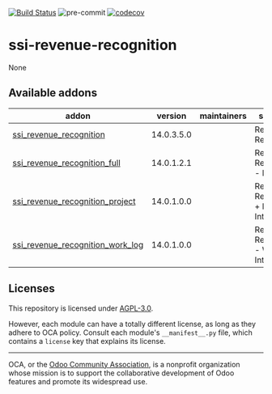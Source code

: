 [![Build Status](https://travis-ci.com/open-synergy/ssi-revenue-recognition.svg?branch=14.0)](https://travis-ci.com/open-synergy/ssi-revenue-recognition)
![pre-commit](https://github.com/open-synergy/ssi-revenue-recognition/actions/workflows/pre-commit.yml/badge.svg)
[![codecov](https://codecov.io/gh/open-synergy/ssi-revenue-recognition/branch/14.0/graph/badge.svg)](https://codecov.io/gh/open-synergy/ssi-revenue-recognition)

<!-- /!\ do not modify above this line -->

# ssi-revenue-recognition

None

<!-- /!\ do not modify below this line -->

<!-- prettier-ignore-start -->

[//]: # (addons)

Available addons
----------------
addon | version | maintainers | summary
--- | --- | --- | ---
[ssi_revenue_recognition](ssi_revenue_recognition/) | 14.0.3.5.0 |  | Revenue Recognition
[ssi_revenue_recognition_full](ssi_revenue_recognition_full/) | 14.0.1.2.1 |  | Revenue Recognition - Full
[ssi_revenue_recognition_project](ssi_revenue_recognition_project/) | 14.0.1.0.0 |  | Revenue Recognition + Project Integration
[ssi_revenue_recognition_work_log](ssi_revenue_recognition_work_log/) | 14.0.1.0.0 |  | Revenue Recognition - Work Log Integration

[//]: # (end addons)

<!-- prettier-ignore-end -->

## Licenses

This repository is licensed under [AGPL-3.0](LICENSE).

However, each module can have a totally different license, as long as they adhere to OCA
policy. Consult each module's `__manifest__.py` file, which contains a `license` key
that explains its license.

----

OCA, or the [Odoo Community Association](http://odoo-community.org/), is a nonprofit
organization whose mission is to support the collaborative development of Odoo features
and promote its widespread use.
